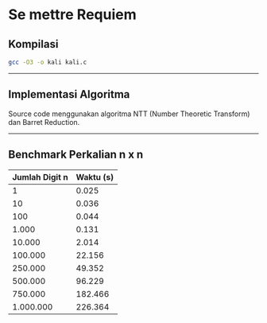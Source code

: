 # Se mettre Requiem
## Kompilasi
```bash
gcc -O3 -o kali kali.c
```
---
## Implementasi Algoritma
Source code menggunakan algoritma NTT (Number Theoretic Transform) dan Barret Reduction.

---
## Benchmark Perkalian n x n
| Jumlah Digit n | Waktu (s)          |
|----------------|--------------------|
| 1              | 0.025              |
| 10             | 0.036              |
| 100            | 0.044              |
| 1.000          | 0.131              |
| 10.000         | 2.014              |
| 100.000        | 22.156             |
| 250.000        | 49.352             |
| 500.000        | 96.229             |
| 750.000        | 182.466            |
| 1.000.000      | 226.364            |